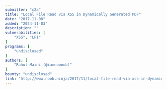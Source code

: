 ```yaml
---
submitter: "c2a"
title: "Local File Read via XSS in Dynamically Generated PDF"
date: "2017-11-08"
added: "2024-11-03"
description: ""
vulnerabilities: [
    "XSS", "LFI"
]
programs: [
    "undisclosed"
]
authors: [
    "Rahul Maini (@iamnoooob)"
]
bounty: "undisclosed"
link: "http://www.noob.ninja/2017/11/local-file-read-via-xss-in-dynamically.html"
---
```




